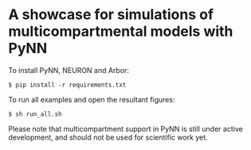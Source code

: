 # A showcase for simulations of multicompartmental models with PyNN

To install PyNN, NEURON and Arbor:

    $ pip install -r requirements.txt

To run all examples and open the resultant figures:

    $ sh run_all.sh


Please note that multicompartment support in PyNN is still under active development,
and should not be used for scientific work yet.
